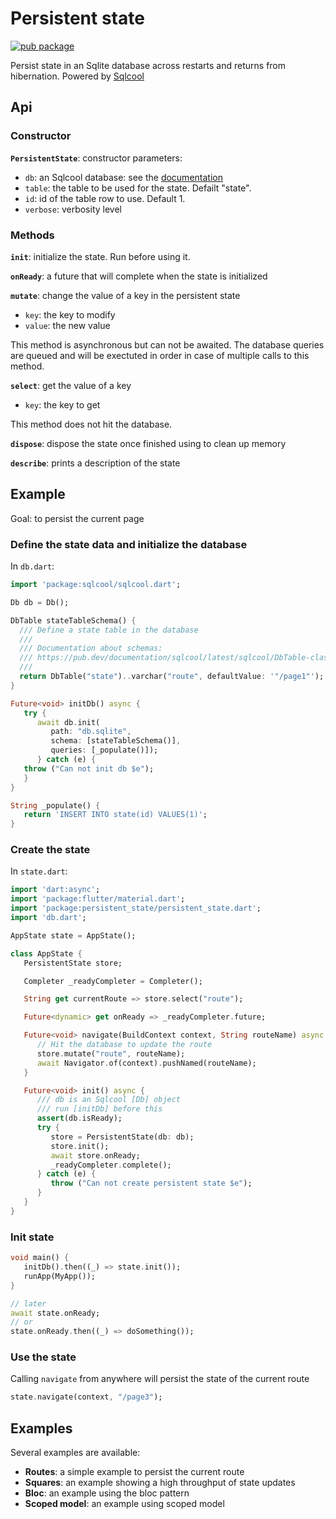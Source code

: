 # Persistent state

[![pub package](https://img.shields.io/pub/v/persistent_state.svg)](https://pub.dartlang.org/packages/persistent_state)

Persist state in an Sqlite database across restarts and returns from hibernation. Powered by [Sqlcool](https://github.com/synw/sqlcool)

## Api

### Constructor

**`PersistentState`**: constructor parameters:

- `db`: an Sqlcool database: see the [documentation](https://sqlcool.readthedocs.io/en/latest/init.html)
- `table`: the table to be used for the state. Defailt "state".
- `id`: id of the table row to use. Default 1.
- `verbose`: verbosity level

### Methods

**`init`**: initialize the state. Run before using it.

**`onReady`**: a future that will complete when the state is initialized

**`mutate`**: change the value of a key in the persistent state

- `key`: the key to modify
- `value`: the new value

This method is asynchronous but can not be awaited. The database queries are queued and will be exectuted in order in case of multiple calls to this method.

**`select`**: get the value of a key

- `key`: the key to get

This method does not hit the database.

**`dispose`**: dispose the state once finished using to clean up memory

**`describe`**: prints a description of the state

## Example

Goal: to persist the current page

### Define the state data and initialize the database

 In `db.dart`:

   ```dart
   import 'package:sqlcool/sqlcool.dart';

   Db db = Db();

   DbTable stateTableSchema() {
     /// Define a state table in the database
     ///
     /// Documentation about schemas:
     /// https://pub.dev/documentation/sqlcool/latest/sqlcool/DbTable-class.html
     ///
     return DbTable("state")..varchar("route", defaultValue: '"/page1"');
   }

   Future<void> initDb() async {
      try {
         await db.init(
            path: "db.sqlite",
            schema: [stateTableSchema()],
            queries: [_populate()]);
         } catch (e) {
      throw ("Can not init db $e");
      }
   }

   String _populate() {
      return 'INSERT INTO state(id) VALUES(1)';
   }
   ```

### Create the state

In `state.dart`:

   ```dart
   import 'dart:async';
   import 'package:flutter/material.dart';
   import 'package:persistent_state/persistent_state.dart';
   import 'db.dart';

   AppState state = AppState();

   class AppState {
      PersistentState store;

      Completer _readyCompleter = Completer();

      String get currentRoute => store.select("route");

      Future<dynamic> get onReady => _readyCompleter.future;

      Future<void> navigate(BuildContext context, String routeName) async {
         // Hit the database to update the route
         store.mutate("route", routeName);
         await Navigator.of(context).pushNamed(routeName);
      }

      Future<void> init() async {
         /// db is an Sqlcool [Db] object
         /// run [initDb] before this
         assert(db.isReady);
         try {
            store = PersistentState(db: db);
            store.init();
            await store.onReady;
            _readyCompleter.complete();
         } catch (e) {
            throw ("Can not create persistent state $e");
         }
      }
   }
   ```

### Init state

   ```dart
   void main() {
      initDb().then((_) => state.init());
      runApp(MyApp());
   }

   // later
   await state.onReady;
   // or
   state.onReady.then((_) => doSomething());
   ```


### Use the state

Calling `navigate` from anywhere will persist the state of the current route

   ```dart
   state.navigate(context, "/page3");
   ```

## Examples

Several examples are available:

- **Routes**: a simple example to persist the current route
- **Squares**: an example showing a high throughput of state updates
- **Bloc**: an example using the bloc pattern
- **Scoped model**: an example using scoped model
